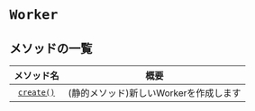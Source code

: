 # `Worker`

## メソッドの一覧

| メソッド名 | 概要 |
|:----:|:----:|
| [`create()`](./create().md) | (静的メソッド)新しいWorkerを作成します |
